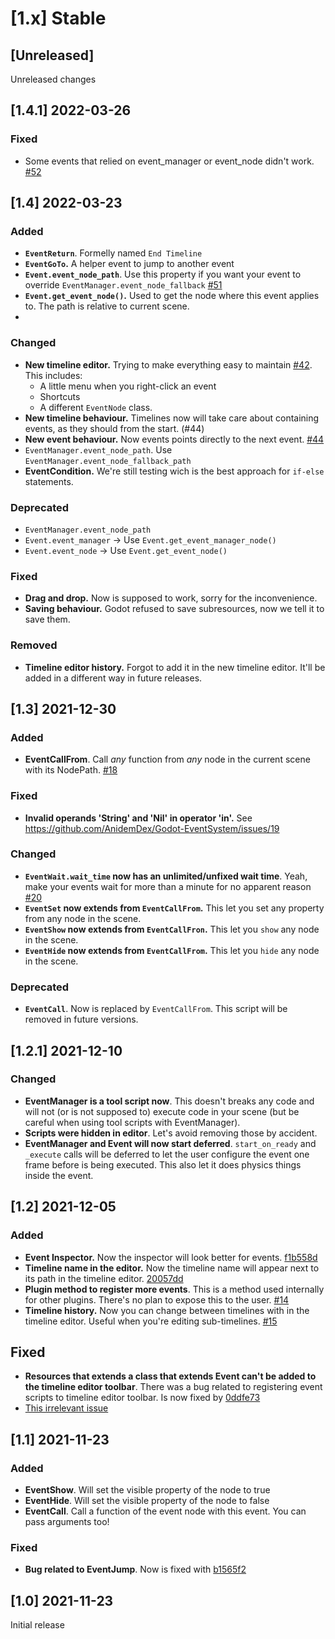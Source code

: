 # \[1.x] Stable
## [Unreleased]

Unreleased changes

## \[1.4.1] 2022-03-26
### Fixed
- Some events that relied on event_manager or event_node didn't work. [#52](https://github.com/AnidemDex/Godot-EventSystem/pull/52)


## \[1.4] 2022-03-23

### Added 
- **`EventReturn`**. Formelly named `End Timeline`
- **`EventGoTo`.** A helper event to jump to another event
- **`Event.event_node_path`**. Use this property if you want your event to override `EventManager.event_node_fallback` [#51](https://github.com/AnidemDex/Godot-EventSystem/pull/51)
- **`Event.get_event_node()`.** Used to get the node where this event applies to. The path is relative to current scene.
- 

### Changed
- **New timeline editor.** Trying to make everything easy to maintain [#42](https://github.com/AnidemDex/Godot-EventSystem/pull/42). This includes:
  - A little menu when you right-click an event
  - Shortcuts
  - A different `EventNode` class.
- **New timeline behaviour.** Timelines now will take care about containing events, as they should from the start. (#44)
- **New event behaviour.** Now events points directly to the next event. [#44](https://github.com/AnidemDex/Godot-EventSystem/pull/44)
- `EventManager.event_node_path`. Use `EventManager.event_node_fallback_path`
- **EventCondition.** We're still testing wich is the best approach for `if-else` statements.

### Deprecated
- `EventManager.event_node_path`
- `Event.event_manager` -> Use `Event.get_event_manager_node()`
- `Event.event_node` -> Use `Event.get_event_node()`

### Fixed
- **Drag and drop.** Now is supposed to work, sorry for the inconvenience.
- **Saving behaviour.** Godot refused to save subresources, now we tell it to save them.

### Removed
- **Timeline editor history.** Forgot to add it in the new timeline editor. It'll be added in a different way in future releases.

## \[1.3] 2021-12-30
### Added
- **EventCallFrom**. Call _any_ function from _any_ node in the current scene with its NodePath. [#18](https://github.com/AnidemDex/Godot-EventSystem/pull/18)

### Fixed
- **Invalid operands 'String' and 'Nil' in operator 'in'.** See https://github.com/AnidemDex/Godot-EventSystem/issues/19

### Changed
- **`EventWait.wait_time` now has an unlimited/unfixed wait time**. Yeah, make your events wait for more than a minute for no apparent reason [#20](https://github.com/AnidemDex/Godot-EventSystem/pull/20)
- **`EventSet` now extends from `EventCallFrom`.** This let you set any property from any node in the scene.
- **`EventShow` now extends from `EventCallFron`.** This let you `show` any node in the scene.
- **`EventHide` now extends from `EventCallFrom`.** This let you `hide` any node in the scene. 

### Deprecated
- **`EventCall`**. Now is replaced by `EventCallFrom`. This script will be removed in future versions.

## \[1.2.1] 2021-12-10
### Changed
- **EventManager is a tool script now**. This doesn't breaks any code and will not (or is not supposed to) execute code in your scene (but be careful when using tool scripts with EventManager).
- **Scripts were hidden in editor**. Let's avoid removing those by accident.
- **EventManager and Event will now start deferred**. `start_on_ready` and `_execute` calls will be deferred to let the user configure the event one frame before is being executed. This also let it does physics things inside the event.

## \[1.2] 2021-12-05
### Added
- **Event Inspector.** Now the inspector will look better for events. [f1b558d](https://github.com/AnidemDex/Godot-EventSystem/commit/f1b558d53541cab5c74f1900cd2767a0f33c2a39)
- **Timeline name in the editor.** Now the timeline name will appear next to its path in the timeline editor. [20057dd](https://github.com/AnidemDex/Godot-EventSystem/commit/20057ddc389571920683b2bd98fae27e2ee5f4ee)
- **Plugin method to register more events**. This is a method used internally for other plugins. There's no plan to expose this to the user. [#14](https://github.com/AnidemDex/Godot-EventSystem/pull/14)
- **Timeline history.** Now you can change between timelines with in the timeline editor. Useful when you're editing sub-timelines. [#15](https://github.com/AnidemDex/Godot-EventSystem/pull/15)

## Fixed
- **Resources that extends a class that extends Event can't be added to the timeline editor toolbar**. There was a bug related to registering event scripts to timeline editor toolbar. Is now fixed by [0ddfe73](https://github.com/AnidemDex/Godot-EventSystem/commit/84e00318a9b7d56274cc6b64c9671e8a0322ba46)
- [This irrelevant issue](https://github.com/AnidemDex/Godot-EventSystem/issues/11)

## \[1.1] 2021-11-23
### Added
- **EventShow**. Will set the visible property of the node to true
- **EventHide**. Will set the visible property of the node to false
- **EventCall**. Call a function of the event node with this event. You can pass arguments too!

### Fixed
- **Bug related to EventJump**. Now is fixed with [b1565f2](https://github.com/AnidemDex/Godot-EventSystem/commit/b1565f28214b2d7c658c0ae1bdd9fb209a2600ff)

## \[1.0] 2021-11-23

Initial release
